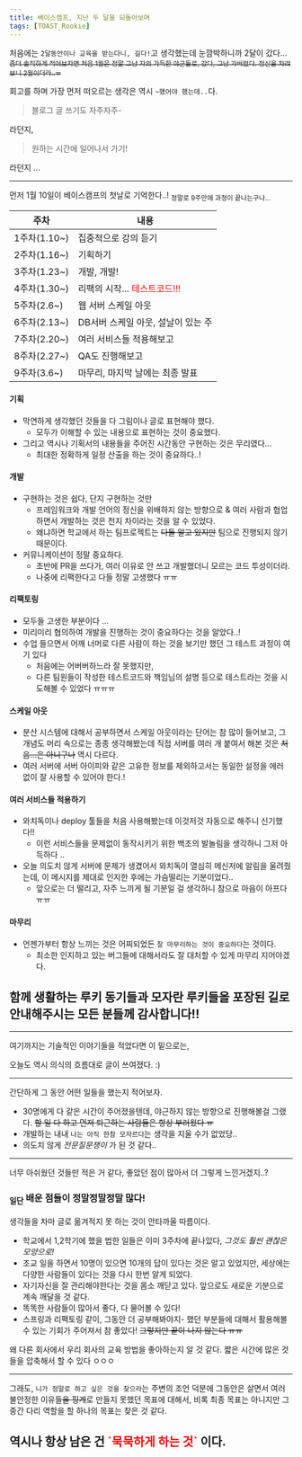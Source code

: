```yaml
---
title: 베이스캠프, 지난 두 달을 되돌아보며
tags: [TOAST_Rookie]
---
```


처음에는 `2달동안이나 교육을 받는다니, 길다!`고 생각했는데 눈깜박하니까 2달이 갔다...
~~<sub>좀더 솔직하게 적어보자면 처음 1월은 정말 그냥 자의 가득한 야근들로, 갔다, 그냥 가버렸다. 정신을 차려보니 2월이더라..ㅠ </sub>~~

회고를 하며 가장 먼저 떠오르는 생각은 역시 `~했어야 했는데..`다.

> 블로그 글 쓰기도 자주자주-

라던지,

> 원하는 시간에 일어나서 가기!

라던지 ...

------
먼저 1월 10일이 베이스캠프의 첫날로 기억한다..!
<sub>정말로 9주만에 과정이 끝나는구나...</sub>

주차 | 내용 |
----|-----|
1주차(1.10~)| 집중적으로 강의 듣기
2주차(1.16~)| 기획하기
3주차(1.23~)| 개발, 개발!
4주차(1.30~)| 리팩의 시작... <span style="color:red;">테스트코드!!!</span>
5주차(2.6~)| 웹 서버 스케일 아웃
6주차(2.13~)| DB서버 스케일 아웃, 설날이 있는 주
7주차(2.20~)| 여러 서비스들 적용해보고
8주차(2.27~)| QA도 진행해보고
9주차(3.6~)| 마무리, 마지막 날에는 최종 발표

#### 기획
- 막연하게 생각했던 것들을 다 그림이나 글로 표현해야 했다.
  - 모두가 이해할 수 있는 내용으로 표현하는 것이 중요했다.
- 그리고 역시나 기획서의 내용들을 주어진 시간동안 구현하는 것은 무리였다...
  - 최대한 정확하게 일정 산출을 하는 것이 중요하다..!

#### 개발
- 구현하는 것은 쉽다, 단지 구현하는 것만
  - 프레임워크와 개발 언어의 정신을 위배하지 않는 방향으로 & 여러 사람과 협업하면서 개발하는 것은 천지 차이라는 것을 알 수 있었다.
  - 왜냐하면 학교에서 하는 팀프로젝트는 ~~다들 알고 있지만~~ 팀으로 진행되지 않기 때문이다.
- 커뮤니케이션이 정말 중요하다.
  - 초반에 PR을 쓰다가, 여러 이유로 안 쓰고 개발했더니 모르는 코드 투성이더라.
  - 나중에 리팩한다고 다들 정말 고생했다 ㅠㅠ

#### 리팩토링
- 모두들 고생한 부분이다 ...
- 미리미리 협의하여 개발을 진행하는 것이 중요하다는 것을 알았다..!
- 수업 들으면서 어깨 너머로 다른 사람이 하는 것을 보기만 했던 그 테스트 과정이 여기 있다
  <span style="color:white;">어떻게 이걸 깜박했을까...</span>
  - 처음에는 어버버하느라 잘 못했지만,
  - 다른 팀원들이 작성한 테스트코드와 책임님의 설명 등으로 테스트라는 것을 시도해볼 수 있었다 ㅠㅠㅠ


#### 스케일 아웃
- 분산 시스템에 대해서 공부하면서 스케일 아웃이라는 단어는 참 많이 들어보고, 그 개념도 머리 속으로는 종종 생각해봤는데 직접 서버를 여러 개 붙여서 해본 것은 ~~처음...은 아니구나~~ 역시 다르다.
- 여러 서버에 서버 아이피와 같은 고유한 정보를 제외하고서는 동일한 설정을 에러 없이 잘 사용할 수 있어야 한다.!

#### 여러 서비스들 적용하기
- 와치독이나 deploy 툴들을 처음 사용해봤는데 이것저것 자동으로 해주니 신기했다!!
  - 이런 서비스들을 문제없이 동작시키기 위한 백조의 발놀림을 생각하니 그저 아득하다 ..
- 오늘 의도치 않게 서버에 문제가 생겼어서 와치독이 열심히 메신저에 알림을 울려줬는데, 이 메시지를 제대로 인지한 후에는 가슴떨리는 기분이었다..
  - 앞으로는 더 떨리고, 자주 느끼게 될 기분일 걸 생각하니 참으로 마음이 아프다 ㅠㅠ

#### 마무리
- 언젠가부터 항상 느끼는 것은 어찌되었든 `잘 마무리하는 것이 중요하다`는 것이다.
  - 최소한 인지하고 있는 버그들에 대해서라도 잘 대처할 수 있게 마무리 지어야겠다.



## 함께 생활하는 루키 동기들과 모자란 루키들을 포장된 길로 안내해주시는 모든 분들께 감사합니다!!


------
여기까지는 기술적인 이야기들을 적었다면 이 밑으로는,

오늘도 역시 의식의 흐름대로 글이 쓰여졌다. :)

------

간단하게 그 동안 어떤 일들을 했는지 적어보자.


- 30명에게 다 같은 시간이 주어졌을텐데, 야근하지 않는 방향으로 진행해볼걸 그랬다. ~~할 일 다 하고 먼저 퇴근하는 사람들은 항상 부러웠다 ㅠ~~
- 개발하는 내내 `나는 아직 한참 모자르다`는 생각을 지울 수가 없었당..
- 의도치 않게 *전문질문쟁이* 가 된 것 같다..

------

너무 아쉬웠던 것들만 적은 거 같다, 좋았던 점이 많아서 더 그렇게 느낀거겠지..?

<h3><sub>일단</sub> 배운 점들이 정말정말정말 많다!</h3>
생각들을 차마 글로 옮겨적지 못 하는 것이 안타까울 따름이다.

- 학교에서 1,2학기에 했을 법한 일들은 이미 3주차에 끝나있다, *그것도 훨씬 괜찮은 모양으로!*
- 조교 일을 하면서 10명이 있으면 10개의 답이 있다는 것은 알고 있었지만, 세상에는 다양한 사람들이 있다는 것을 다시 한번 알게 되었다.
- 자기자신을 잘 관리해야한다는 것을 몸소 깨닫고 있다. 앞으로도 새로운 기분으로 계속 깨달을 것 같다.
- 똑똑한 사람들이 많아서 좋다, 다 물어볼 수 있다!
- 스프링과 리팩토링 같이, 그동안 더 공부해봐야지- 했던 부분들에 대해서 활용해볼 수 있는 기회가 주어져서 참 좋았다! ~~그렇지만 끝이 나지 않는다 ㅠㅠ~~


왜 다른 회사에서 우리 회사의 교육 방법을 좋아하는지 알 것 같다.
짧은 시간에 많은 것들을 압축해서 할 수 있다 ㅇㅇㅇ


------

그래도, `니가 정말로 하고 싶은 것을 찾으라`는 주변의 조언 덕분에 그동안은 살면서 여러 불안정한 이유들~~을 핑계~~로 만들지 못했던 목표에 대해서, 비록 최종 목표는 아니지만 그 중간 다리 역할을 할 하나의 목표는 찾은 것 같다.

<h2>역시나 항상 남은 건 <span style="color:red;">`묵묵하게 하는 것`</span> 이다. </h2>
